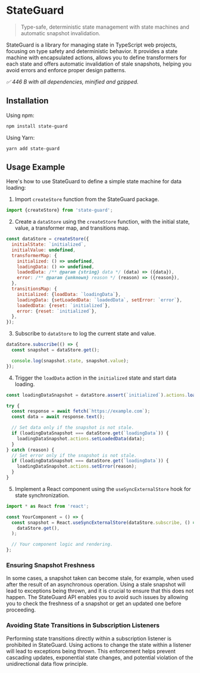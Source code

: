 # StateGuard

> Type-safe, deterministic state management with state machines and automatic
> snapshot invalidation.

StateGuard is a library for managing state in TypeScript web projects, focusing
on type safety and deterministic behavior. It provides a state machine with
encapsulated actions, allows you to define transformers for each state and
offers automatic invalidation of stale snapshots, helping you avoid errors and
enforce proper design patterns.

_✅ 446 B with all dependencies, minified and gzipped._

## Installation

Using npm:

```sh
npm install state-guard
```

Using Yarn:

```sh
yarn add state-guard
```

## Usage Example

Here's how to use StateGuard to define a simple state machine for data loading:

1. Import `createStore` function from the StateGuard package.

```js
import {createStore} from 'state-guard';
```

2. Create a `dataStore` using the `createStore` function, with the initial
   state, value, a transformer map, and transitions map.

```js
const dataStore = createStore({
  initialState: `initialized`,
  initialValue: undefined,
  transformerMap: {
    initialized: () => undefined,
    loadingData: () => undefined,
    loadedData: /** @param {string} data */ (data) => ({data}),
    error: /** @param {unknown} reason */ (reason) => ({reason}),
  },
  transitionsMap: {
    initialized: {loadData: `loadingData`},
    loadingData: {setLoadedData: `loadedData`, setError: `error`},
    loadedData: {reset: `initialized`},
    error: {reset: `initialized`},
  },
});
```

3. Subscribe to `dataStore` to log the current state and value.

```js
dataStore.subscribe(() => {
  const snapshot = dataStore.get();

  console.log(snapshot.state, snapshot.value);
});
```

4. Trigger the `loadData` action in the `initialized` state and start data
   loading.

```js
const loadingDataSnapshot = dataStore.assert(`initialized`).actions.loadData();

try {
  const response = await fetch(`https://example.com`);
  const data = await response.text();

  // Set data only if the snapshot is not stale.
  if (loadingDataSnapshot === dataStore.get(`loadingData`)) {
    loadingDataSnapshot.actions.setLoadedData(data);
  }
} catch (reason) {
  // Set error only if the snapshot is not stale.
  if (loadingDataSnapshot === dataStore.get(`loadingData`)) {
    loadingDataSnapshot.actions.setError(reason);
  }
}
```

5. Implement a React component using the `useSyncExternalStore` hook for state
   synchronization.

```js
import * as React from 'react';

const YourComponent = () => {
  const snapshot = React.useSyncExternalStore(dataStore.subscribe, () =>
    dataStore.get(),
  );

  // Your component logic and rendering.
};
```

### Ensuring Snapshot Freshness

In some cases, a snapshot taken can become stale, for example, when used after
the result of an asynchronous operation. Using a stale snapshot will lead to
exceptions being thrown, and it is crucial to ensure that this does not happen.
The StateGuard API enables you to avoid such issues by allowing you to check the
freshness of a snapshot or get an updated one before proceeding.

### Avoiding State Transitions in Subscription Listeners

Performing state transitions directly within a subscription listener is
prohibited in StateGuard. Using actions to change the state within a listener
will lead to exceptions being thrown. This enforcement helps prevent cascading
updates, exponential state changes, and potential violation of the
unidirectional data flow principle.

